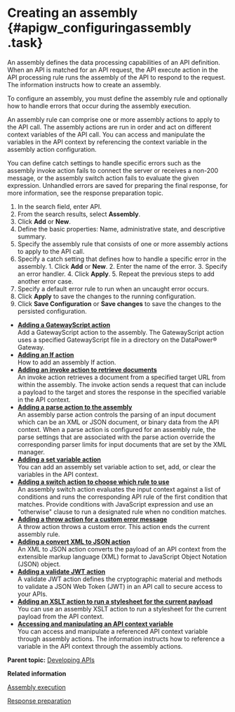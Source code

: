 # Creating an assembly {#apigw_configuringassembly .task}

An assembly defines the data processing capabilities of an API definition. When an API is matched for an API request, the API execute action in the API processing rule runs the assembly of the API to respond to the request. The information instructs how to create an assembly.

To configure an assembly, you must define the assembly rule and optionally how to handle errors that occur during the assembly execution.

An assembly rule can comprise one or more assembly actions to apply to the API call. The assembly actions are run in order and act on different context variables of the API call. You can access and manipulate the variables in the API context by referencing the context variable in the assembly action configuration.

You can define catch settings to handle specific errors such as the assembly invoke action fails to connect the server or receives a non-200 message, or the assembly switch action fails to evaluate the given expression. Unhandled errors are saved for preparing the final response, for more information, see the response preparation topic.

1.   In the search field, enter API. 
2.   From the search results, select **Assembly**. 
3.   Click **Add** or **New**. 
4.   Define the basic properties: Name, administrative state, and descriptive summary. 
5.   Specify the assembly rule that consists of one or more assembly actions to apply to the API call. 
6.   Specify a catch setting that defines how to handle a specific error in the assembly. 
    1.   Click **Add** or **New**. 
    2.   Enter the name of the error. 
    3.   Specify an error handler. 
    4.   Click **Apply**. 
    5.   Repeat the previous steps to add another error case. 
7.   Specify a default error rule to run when an uncaught error occurs. 
8.   Click **Apply** to save the changes to the running configuration. 
9.   Click **Save Configuration** or **Save changes** to save the changes to the persisted configuration. 

-   **[Adding a GatewayScript action](apigw_addinggatewayscriptaction.md)**  
Add a GatewayScript action to the assembly. The GatewayScript action uses a specified GatewayScript file in a directory on the DataPower® Gateway.
-   **[Adding an If action](apigw_addingifaction.md)**  
How to add an assembly If action.
-   **[Adding an invoke action to retrieve documents](apigw_addinginvokeaction.md)**  
An invoke action retrieves a document from a specified target URL from within the assembly. The invoke action sends a request that can include a payload to the target and stores the response in the specified variable in the API context.
-   **[Adding a parse action to the assembly](apigw_addingparseaction.md)**  
An assembly parse action controls the parsing of an input document which can be an XML or JSON document, or binary data from the API context. When a parse action is configured for an assembly rule, the parse settings that are associated with the parse action override the corresponding parser limits for input documents that are set by the XML manager.
-   **[Adding a set variable action](apigw_addingsetvariableaction.md)**  
You can add an assembly set variable action to set, add, or clear the variables in the API context.
-   **[Adding a switch action to choose which rule to use](apigw_addingswitchaction.md)**  
An assembly switch action evaluates the input context against a list of conditions and runs the corresponding API rule of the first condition that matches. Provide conditions with JavaScript expression and use an "otherwise" clause to run a designated rule when no condition matches.
-   **[Adding a throw action for a custom error message](apigw_addingthrowaction.md)**  
A throw action throws a custom error. This action ends the current assembly rule.
-   **[Adding a convert XML to JSON action](apigw_addingxmltojsonaction.md)**  
An XML to JSON action converts the payload of an API context from the extensible markup language \(XML\) format to JavaScript Object Notation \(JSON\) object.
-   **[Adding a validate JWT action](apigw_addingvalidatejwtaction.md)**  
A validate JWT action defines the cryptographic material and methods to validate a JSON Web Token \(JWT\) in an API call to secure access to your APIs.
-   **[Adding an XSLT action to run a stylesheet for the current payload](apigw_addingxsltaction.md)**  
You can use an assembly XSLT action to run a stylesheet for the current payload from the API context.
-   **[Accessing and manipulating an API context variable](apigw_referencingapicontextvariable.md)**  
You can access and manipulate a referenced API context variable through assembly actions. The information instructs how to reference a variable in the API context through the assembly actions.

**Parent topic:** [Developing APIs](apigw_configuringapi.md)

**Related information**  


[Assembly execution](apigw_apirequestrouting_apiexecute.md)

[Response preparation](apigw_apirequestrouting_apiresult.md)

